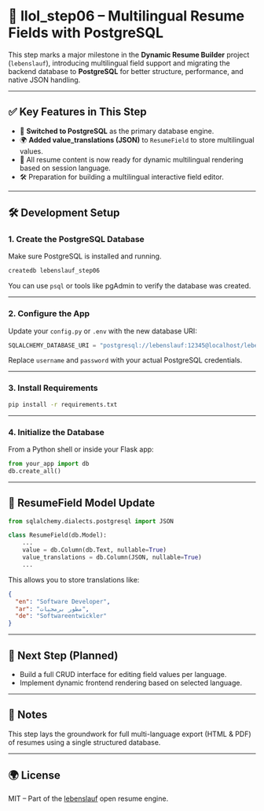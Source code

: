 # 🧩 llol_step06 – Multilingual Resume Fields with PostgreSQL

This step marks a major milestone in the **Dynamic Resume Builder** project (`lebenslauf`), introducing multilingual field support and migrating the backend database to **PostgreSQL** for better structure, performance, and native JSON handling.

---

## ✅ Key Features in This Step

- 🔁 **Switched to PostgreSQL** as the primary database engine.
- 🌍 **Added value_translations (JSON)** to `ResumeField` to store multilingual values.
- 🧠 All resume content is now ready for dynamic multilingual rendering based on session language.
- 🛠️ Preparation for building a multilingual interactive field editor.

---

## 🛠️ Development Setup

### 1. Create the PostgreSQL Database
Make sure PostgreSQL is installed and running.

```bash
createdb lebenslauf_step06
```

You can use `psql` or tools like pgAdmin to verify the database was created.

---

### 2. Configure the App
Update your `config.py` or `.env` with the new database URI:

```python
SQLALCHEMY_DATABASE_URI = "postgresql://lebenslauf:12345@localhost/lebenslauf_step06"
```

Replace `username` and `password` with your actual PostgreSQL credentials.

---

### 3. Install Requirements
```bash
pip install -r requirements.txt
```

---

### 4. Initialize the Database
From a Python shell or inside your Flask app:

```python
from your_app import db
db.create_all()
```

---

## 🧠 ResumeField Model Update

```python
from sqlalchemy.dialects.postgresql import JSON

class ResumeField(db.Model):
    ...
    value = db.Column(db.Text, nullable=True)
    value_translations = db.Column(JSON, nullable=True)
    ...
```

This allows you to store translations like:
```json
{
  "en": "Software Developer",
  "ar": "مطور برمجيات",
  "de": "Softwareentwickler"
}
```

---

## 📌 Next Step (Planned)
- Build a full CRUD interface for editing field values per language.
- Implement dynamic frontend rendering based on selected language.

---

## 🧠 Notes
This step lays the groundwork for full multi-language export (HTML & PDF) of resumes using a single structured database.

---

## 🌍 License
MIT – Part of the [lebenslauf](https://github.com/TamerOnLine/lebenslauf) open resume engine.